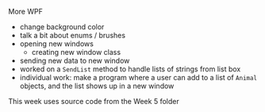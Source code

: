 More WPF

- change background color
- talk a bit about enums / brushes
- opening new windows
  - creating new window class
- sending new data to new window
- worked on a `SendList` method to handle lists of strings from list box
- individual work: make a program where a user can add to a list of `Animal` objects, and the list shows up in a new window

This week uses source code from the Week 5 folder

